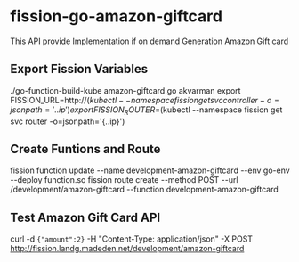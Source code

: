 # fission-go-amazon-giftcard
This API provide Implementation if on demand Generation Amazon Gift card


## Export Fission Variables
./go-function-build-kube amazon-giftcard.go
akvarman
export FISSION_URL=http://$(kubectl --namespace fission get svc controller -o=jsonpath='{..ip}')
export FISSION_ROUTER=$(kubectl --namespace fission get svc router -o=jsonpath='{..ip}')

## Create Funtions and Route

fission function update --name development-amazon-giftcard --env go-env --deploy function.so 
fission route create --method POST --url /development/amazon-giftcard --function   development-amazon-giftcard

## Test Amazon Gift Card API
curl -d `{"amount":2}` -H "Content-Type: application/json" -X POST http://fission.landg.madeden.net/development/amazon-giftcard